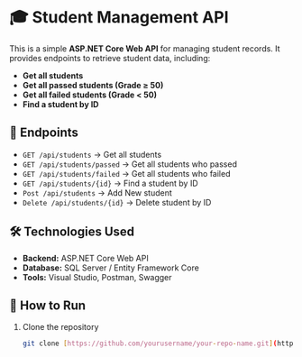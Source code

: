 # 🎓 Student Management API

This is a simple **ASP.NET Core Web API** for managing student records. It provides endpoints to retrieve student data, including:  
- **Get all students**  
- **Get all passed students (Grade ≥ 50)**  
- **Get all failed students (Grade < 50)**  
- **Find a student by ID**  

## 🚀 Endpoints

- `GET /api/students` → Get all students  
- `GET /api/students/passed` → Get all students who passed  
- `GET /api/students/failed` → Get all students who failed  
- `GET /api/students/{id}` → Find a student by ID  
- `Post /api/students` → Add New student 
- `Delete /api/students/{id}` → Delete student by ID  


## 🛠 Technologies Used
- **Backend:** ASP.NET Core Web API  
- **Database:** SQL Server / Entity Framework Core  
- **Tools:** Visual Studio, Postman, Swagger  

## 📌 How to Run
1. Clone the repository  
   ```bash
   git clone [https://github.com/yourusername/your-repo-name.git](https://github.com/mohammedabdelaleem/FirstFullStackTestApp)

